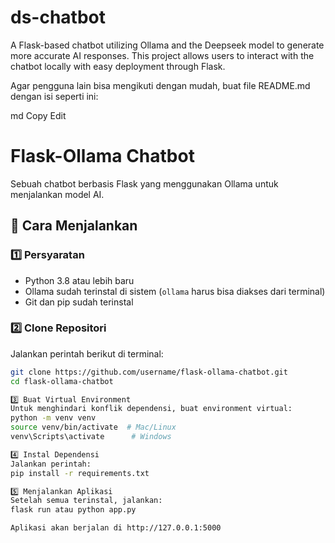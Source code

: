 # ds-chatbot
A Flask-based chatbot utilizing Ollama and the Deepseek model to generate more accurate AI responses. This project allows users to interact with the chatbot locally with easy deployment through Flask.


Agar pengguna lain bisa mengikuti dengan mudah, buat file README.md dengan isi seperti ini:

md
Copy
Edit
# Flask-Ollama Chatbot

Sebuah chatbot berbasis Flask yang menggunakan Ollama untuk menjalankan model AI.

## 🚀 Cara Menjalankan

### 1️⃣ **Persyaratan**
- Python 3.8 atau lebih baru
- Ollama sudah terinstal di sistem (`ollama` harus bisa diakses dari terminal)
- Git dan pip sudah terinstal

### 2️⃣ **Clone Repositori**
Jalankan perintah berikut di terminal:

```bash
git clone https://github.com/username/flask-ollama-chatbot.git
cd flask-ollama-chatbot

3️⃣ Buat Virtual Environment
Untuk menghindari konflik dependensi, buat environment virtual:
python -m venv venv
source venv/bin/activate  # Mac/Linux
venv\Scripts\activate      # Windows

4️⃣ Instal Dependensi
Jalankan perintah:
pip install -r requirements.txt

5️⃣ Menjalankan Aplikasi
Setelah semua terinstal, jalankan:
flask run atau python app.py

Aplikasi akan berjalan di http://127.0.0.1:5000

